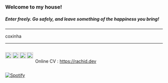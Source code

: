 <h3>Welcome to my house!</h3>
<h5>Enter freely. Go safely, and leave something of the happiness you bring!</h5>

---

<p>
    <p align="left">
    coxinha
    </p>
</p>

---

<p>
    <p style="display: inline-block">
        <a href="mailto:marcosrachid@gmail.com">
            <img align="left" alt="Marcos's e-mail" width="20px" src="https://simpleicons.now.sh/gmail/495f7e" />
        </a>
        <a href="https://www.instagram.com/marcosrachid/">
            <img align="left" alt="Marcos's Instagram" width="20px" src="https://simpleicons.now.sh/instagram/495f7e" />
        </a>
        <a href="https://www.linkedin.com/in/marcos-rachid
    ">
            <img align="left" alt="Marcos's LinkedIn" width="20px" src="https://simpleicons.now.sh/linkedin/495f7e" />
        </a>
        <a href="https://github.com/marcosrachid">
            <img align="left" alt="Marcos's github" width="20px" src="https://simpleicons.now.sh/github/495f7e" />
        </a>
    </p>
    <p align="right" style="display: inline-block">
    Online CV : <a href="https://rachid.dev">https://rachid.dev</a>
    </p>
</p>

[![Spotify](https://marcosrachid.vercel.app/api/spotify)](https://open.spotify.com/user/12186968922)
